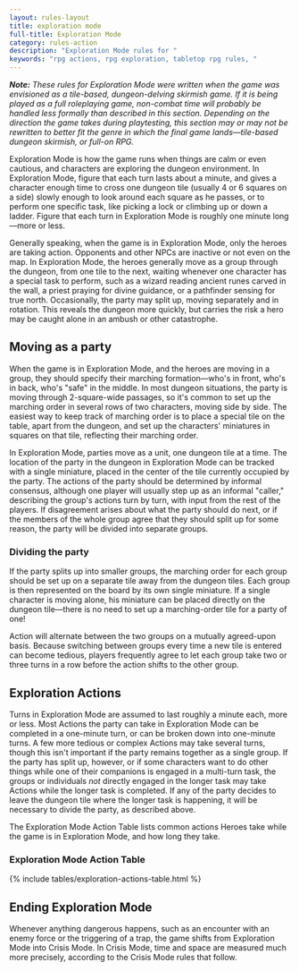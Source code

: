```yaml
---
layout: rules-layout
title: exploration mode
full-title: Exploration Mode
category: rules-action
description: "Exploration Mode rules for "
keywords: "rpg actions, rpg exploration, tabletop rpg rules, "
---
```


_**Note:** These rules for Exploration Mode were written when the game was envisioned as a tile-based, dungeon-delving skirmish game. If it is being played as a full roleplaying game, non-combat time will probably be handled less formally than described in this section. Depending on the direction the game takes during playtesting, this section may or may not be rewritten to better fit the genre in which the final game lands&mdash;tile-based dungeon skirmish, or full-on RPG._

Exploration Mode is how the game runs when things are calm or even cautious, and characters are exploring the dungeon environment. In Exploration Mode, figure that each turn lasts about a minute, and gives a character enough time to cross one dungeon tile (usually 4 or 6 squares on a side) slowly enough to look around each square as he passes, or to perform one specific task, like picking a lock or climbing up or down a ladder. Figure that each turn in Exploration Mode is roughly one minute long&mdash;more or less.

Generally speaking, when the game is in Exploration Mode, only the heroes are taking action. Opponents and other NPCs are inactive or not even on the map. In Exploration Mode, the heroes generally move as a group through the dungeon, from one tile to the next, waiting whenever one character has a special task to perform, such as a wizard reading ancient runes carved in the wall, a priest praying for divine guidance, or a pathfinder sensing for true north. Occasionally, the party may split up, moving separately and in rotation. This reveals the dungeon more quickly, but carries the risk a hero may be caught alone in an ambush or other catastrophe.

## Moving as a party
When the game is in Exploration Mode, and the heroes are moving in a group, they should specify their marching formation&mdash;who's in front, who's in back, who's "safe" in the middle. In most dungeon situations, the party is moving through 2-square-wide passages, so it's common to set up the marching order in several rows of two characters, moving side by side. The easiest way to keep track of marching order is to place a special tile on the table, apart from the dungeon, and set up the characters' miniatures in squares on that tile, reflecting their marching order.

In Exploration Mode, parties move as a unit, one dungeon tile at a time. The location of the party in the dungeon in Exploration Mode can be tracked with a single miniature, placed in the center of the tile currently occupied by the party. The actions of the party should be determined by informal consensus, although one player will usually step up as an informal "caller," describing the group's actions turn by turn, with input from the rest of the players. If disagreement arises about what the party should do next, or if the members of the whole group agree that they should split up for some reason, the party will be divided into separate groups.

### Dividing the party
If the party splits up into smaller groups, the marching order for each group should be set up on a separate tile away from the dungeon tiles. Each group is then represented on the board by its own single miniature. If a single character is moving alone, his miniature can be placed directly on the dungeon tile&mdash;there is no need to set up a marching-order tile for a party of one!

Action will alternate between the two groups on a mutually agreed-upon basis. Because switching between groups every time a new tile is entered can become tedious, players frequently agree to let each group take two or three turns in a row before the action shifts to the other group.

## Exploration Actions
Turns in Exploration Mode are assumed to last roughly a minute each, more or less. Most Actions the party can take in Exploration Mode can be completed in a one-minute turn, or can be broken down into one-minute turns. A few more tedious or complex Actions may take several turns, though this isn't important if the party remains together as a single group. If the party has split up, however, or if some characters want to do other things while one of their companions is engaged in a multi-turn task, the groups or individuals _not_ directly engaged in the longer task may take Actions while the longer task is completed. If any of the party decides to leave the dungeon tile where the longer task is happening, it will be necessary to divide the party, as described above.

The Exploration Mode Action Table lists common actions Heroes take while the game is in Exploration Mode, and how long they take.

### Exploration Mode Action Table
{% include tables/exploration-actions-table.html %}

## Ending Exploration Mode
Whenever anything dangerous happens, such as an encounter with an enemy force or the triggering of a trap, the game shifts from Exploration Mode into Crisis Mode. In Crisis Mode, time and space are measured much more precisely, according to the Crisis Mode rules that follow.
